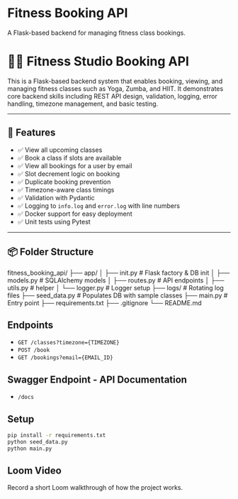 # Fitness Booking API

A Flask-based backend for managing fitness class bookings.

# 🧘‍♀️ Fitness Studio Booking API

This is a Flask-based backend system that enables booking, viewing, and managing fitness classes such as Yoga, Zumba, and HIIT. It demonstrates core backend skills including REST API design, validation, logging, error handling, timezone management, and basic testing.

---

## 🚀 Features

- ✅ View all upcoming classes
- ✅ Book a class if slots are available
- ✅ View all bookings for a user by email
- ✅ Slot decrement logic on booking
- ✅ Duplicate booking prevention
- ✅ Timezone-aware class timings
- ✅ Validation with Pydantic
- ✅ Logging to `info.log` and `error.log` with line numbers
- ✅ Docker support for easy deployment
- ✅ Unit tests using Pytest

---

## 📦 Folder Structure
fitness_booking_api/
├── app/
│ ├── init.py # Flask factory & DB init
│ ├── models.py # SQLAlchemy models
│ ├── routes.py # API endpoints
│ ├── utils.py # helper
│ └── logger.py # Logger setup
├── logs/ # Rotating log files
├── seed_data.py # Populates DB with sample classes
├── main.py # Entry point
├── requirements.txt
├── .gitignore
└── README.md

## Endpoints

- `GET /classes?timezone={TIMEZONE}`
- `POST /book`
- `GET /bookings?email={EMAIL_ID}`

## Swagger Endpoint - API Documentation

- `/docs`

## Setup

```bash
pip install -r requirements.txt
python seed_data.py
python main.py
```


## Loom Video

Record a short Loom walkthrough of how the project works.